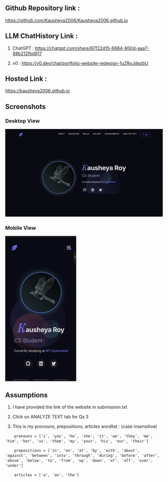 ## Github Repository link :
https://github.com/Kausheya2006/Kausheya2006.github.io

## LLM ChatHistory Link :

1. ChatGPT : https://chatgpt.com/share/67f22d15-6684-800d-aaa7-88b212fbd917

2. v0 : https://v0.dev/chat/portfolio-website-redesign-1uZRoJdezbU

## Hosted Link :

https://kausheya2006.github.io

## Screenshots

### Desktop View 
![Desktop view](assets/pc_view.png)
### Mobile View
<img src="assets/mobile_view.jpeg" alt="mobile view" width="45%">

## Assumptions

1. I have provided the link of the website in submission.txt

2. Click on ANALYZE TEXT tab for Qs 3 

3. This is my pronouns, prepositions, articles wordlist : (case insensitive)
```
    pronouns = ['i', 'you', 'he', 'she', 'it', 'we', 'they', 'me', 'him', 'her', 'us', 'them', 'my', 'your', 'his', 'our', 'their']
```
```
    prepositions = ['in', 'on', 'at', 'by', 'with', 'about', 'against', 'between', 'into', 'through', 'during', 'before', 'after', 'above', 'below', 'to', 'from', 'up', 'down', 'of', 'off', 'over', 'under']
```
```    
    articles = ['a', 'an', 'the']
```



